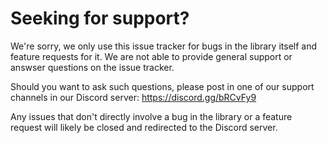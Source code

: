 # Seeking for support?

We're sorry, we only use this issue tracker for bugs in the library itself and feature requests for it. We are not able to provide general support or answser questions on the issue tracker.

Should you want to ask such questions, please post in one of our support channels in our Discord server: https://discord.gg/bRCvFy9

Any issues that don't directly involve a bug in the library or a feature request will likely be closed and redirected to the Discord server.
